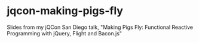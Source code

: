 jqcon-making-pigs-fly
=====================

Slides from my jQCon San Diego talk, "Making Pigs Fly: Functional Reactive Programming with jQuery, Flight and Bacon.js"

